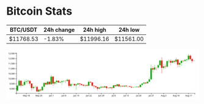 # Bitcoin Stats

BTC/USDT|24h change|24h high|24h low|
|---|---|---|---|
|$11768.53|-1.83%|$11996.16|$11561.00|

<img src="./chart.svg">
